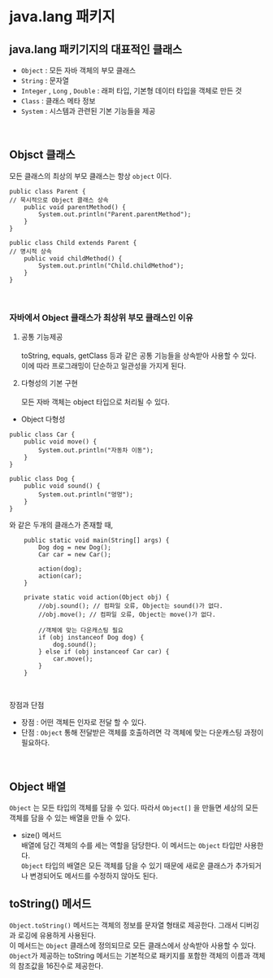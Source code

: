 # java.lang 패키지

## java.lang 패키기지의 대표적인 클래스
- `Object` : 모든 자바 객체의 부모 클래스
- `String` : 문자열
- `Integer` , `Long` , `Double` : 래퍼 타입, 기본형 데이터 타입을 객체로 만든 것
- `Class` : 클래스 메타 정보
- `System` : 시스템과 관련된 기본 기능들을 제공

<br>

## Objsct 클래스

모든 클래스의 최상의 부모 클래스는 항상 `object` 이다.
<br>

```
public class Parent {
// 묵시적으로 Object 클래스 상속
    public void parentMethod() {
        System.out.println("Parent.parentMethod");
    }
}
```

```
public class Child extends Parent {
// 명시적 상속
    public void childMethod() {
        System.out.println("Child.childMethod");
    }
}
```

<br>

### 자바에서 Object 클래스가 최상위 부모 클래스인 이유
1. 공통 기능제공
   <br><br>
   toString, equals, getClass 등과 같은 공통 기능들을 상속받아 사용할 수 있다.<br>
   이에 따라 프로그래밍이 단순하고 일관성을 가지게 된다.

2. 다형성의 기본 구현
    <br><br>
    모든 자바 객체는 object 타입으로 처리될 수 있다.

* Object 다형성 
```
public class Car {
    public void move() {
        System.out.println("자동차 이동");
    }
}
```

```
public class Dog {
    public void sound() {
        System.out.println("멍멍");
    }
}
```
와 같은 두개의 클래스가 존재할 때, 

```
    public static void main(String[] args) {
        Dog dog = new Dog();
        Car car = new Car();

        action(dog);
        action(car);
    }

    private static void action(Object obj) {
        //obj.sound(); // 컴파일 오류, Object는 sound()가 없다.
        //obj.move(); // 컴파일 오류, Object는 move()가 없다.

        //객체에 맞는 다운캐스팅 필요
        if (obj instanceof Dog dog) {
            dog.sound();
        } else if (obj instanceof Car car) {
            car.move();
        }
    }
```
<br>

장점과 단점 
* 장점 : 어떤 객체든 인자로 전달 할 수 있다.
* 단점 : `Object` 통해 전달받은 객체를 호출하려면 각 객체에 맞는 다운캐스팅 과정이 필요하다.

<br>

## Object 배열
`Object` 는 모든 타입의 객체를 담을 수 있다. 따라서 `Object[]` 을 만들면 세상의 모든 객체를 담을 수 있는 배열을 만들 수 있다.

* size() 메서드 <br>
배열에 담긴 객체의 수를 세는 역할을 담당한다. 이 메서드는 `Object` 타입만 사용한다. <br>
`Object` 타입의 배열은 모든 객체를 담을 수 있기 때문에 새로운 클래스가 추가되거나 변경되어도 메서드를 수정하지 않아도 된다.

## toString() 메서드 
`Object.toString()` 메서드는 객체의 정보를 문자열 형태로 제공한다. 그래서 디버깅과 로깅에 유용하게 사용된다. <br>
이 메서드는 `Object` 클래스에 정의되므로 모든 클래스에서 상속받아 사용할 수 있다.<br>
`Object`가 제공하는 toString 메서드는 기본적으로 패키지를 포함한 객체의 이름과 객체의 참조값을 16진수로 제공한다.

<br>

